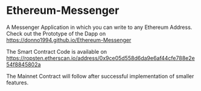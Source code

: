 # Ethereum-Messenger
A Messenger Application in which you can write to any Ethereum Address.
Check out the Prototype of the Dapp on https://donno1994.github.io/Ethereum-Messenger

The Smart Contract Code is available on https://ropsten.etherscan.io/address/0x9ce05d558d6da9e6af44cfe788e2e54f8845802a

The Mainnet Contract will follow after successful implementation of smaller features.
